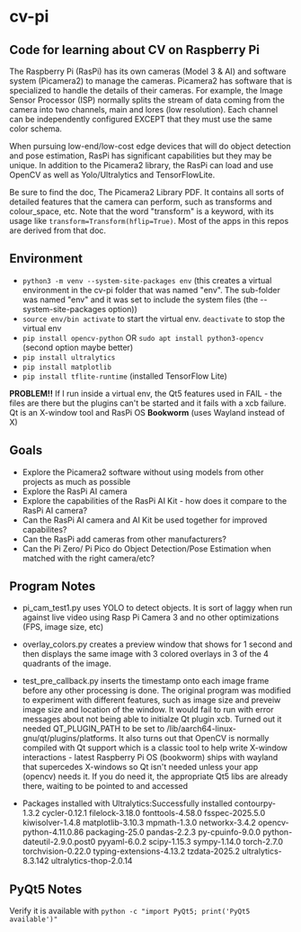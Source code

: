 # cv-pi
## Code for learning about CV on Raspberry Pi

The Raspberry Pi (RasPi) has its own cameras (Model 3 & AI) and software system (Picamera2) to manage the cameras. Picamera2 has software that is specialized to handle the details of their cameras. For example, the Image Sensor Processor (ISP) normally splits the stream of data coming from the camera into two channels, main and lores (low resolution). Each channel can be independently configured EXCEPT that they must use the same color schema.

When pursuing low-end/low-cost edge devices that will do object detection and pose estimation, RasPi has significant capabilities but they may be unique. In addition to the Picamera2 library, the RasPi can load and use OpenCV as well as Yolo/Ultralytics and TensorFlowLite.

Be sure to find the doc, The Picamera2 Library PDF. It contains all sorts of detailed features that the camera can perform, such as transforms and colour_space, etc. Note that the word "transform" is a keyword, with its usage like `transform=Transform(hflip=True)`. Most of the apps in this repos are derived from that doc.

## Environment

* `python3 -m venv --system-site-packages env` (this creates a virtual environment in the cv-pi folder that was named "env". The sub-folder was named "env" and it was set to include the system files (the --system-site-packages option))
* `source env/bin activate` to start the virtual env.  `deactivate` to stop the virtual env
* `pip install opencv-python`  OR `sudo apt install python3-opencv` (second option maybe better)
* `pip install ultralytics`
* `pip install matplotlib`
* `pip install tflite-runtime` (installed TensorFlow Lite)

**PROBLEM!!** If I run inside a virtual env, the Qt5 features used in FAIL - the files are there but the plugins can't be
started and it fails with a xcb failure. Qt is an X-window tool and RasPi OS **Bookworm** (uses Wayland instead of X)

## Goals

* Explore the Picamera2 software without using models from other projects as much as possible
* Explore the RasPi AI camera
* Explore the capabilities of the RasPi AI Kit - how does it compare to the RasPi AI camera?
* Can the RasPi AI camera and AI Kit be used together for improved capabilites?
* Can the RasPi add cameras from other manufacturers? 
* Can the Pi Zero/ Pi Pico do Object Detection/Pose Estimation when matched with the right camera/etc?

## Program Notes

* pi_cam_test1.py uses YOLO to detect objects. It is sort of laggy when run against live video using Rasp Pi Camera 3 and no other optimizations (FPS, image size, etc)
* overlay_colors.py creates a preview window that shows for 1 second and then displays the same image with 3 colored overlays in 3 of the 4 quadrants of the image.
* test_pre_callback.py inserts the timestamp onto each image frame before any other processing is done. The original program was modified to experiment with different features, such as image size and preveiw image size and location of the window. It would fail to run with error messages about not being able to initialze Qt plugin xcb. Turned out it needed QT_PLUGIN_PATH to be set to /lib/aarch64-linux-gnu/qt/plugins/platforms. It also turns out that OpenCV is normally compiled with Qt support which is a classic tool to help write X-window interactions - latest Raspberry Pi OS (bookworm) ships with wayland that supercedes X-windows so Qt isn't needed unless your app (opencv) needs it. If you do need it, the appropriate Qt5 libs are already there, waiting to be pointed to and accessed

* Packages installed with Ultralytics:Successfully installed contourpy-1.3.2 cycler-0.12.1 filelock-3.18.0 fonttools-4.58.0 fsspec-2025.5.0 kiwisolver-1.4.8 matplotlib-3.10.3 mpmath-1.3.0 networkx-3.4.2 opencv-python-4.11.0.86 packaging-25.0 pandas-2.2.3 py-cpuinfo-9.0.0 python-dateutil-2.9.0.post0 pyyaml-6.0.2 scipy-1.15.3 sympy-1.14.0 torch-2.7.0 torchvision-0.22.0 typing-extensions-4.13.2 tzdata-2025.2 ultralytics-8.3.142 ultralytics-thop-2.0.14

## PyQt5 Notes
Verify it is available with
`python -c "import PyQt5; print('PyQt5 available')"`
